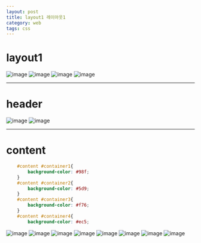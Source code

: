 ```yaml
---
layout: post
title: layout1 레이아웃1
category: web
tags: css
---
```


# layout1

![image](https://github.com/gunug/gunug.github.io/assets/52345276/3a7c66dd-6d3e-4d8c-9c34-22895621d408)
![image](https://github.com/gunug/gunug.github.io/assets/52345276/8643941f-4645-4494-80f2-fd92e879e2f2)
![image](https://github.com/gunug/gunug.github.io/assets/52345276/4894fec7-3cc1-43fa-8263-68adc2a9aca0)
![image](https://github.com/gunug/gunug.github.io/assets/52345276/ba2db1d9-fa64-424f-aaa9-8982c1ec3329)

---

# header
![image](https://github.com/gunug/gunug.github.io/assets/52345276/341c33ae-5f1b-442c-a47d-6d2111f00503)
![image](https://github.com/gunug/gunug.github.io/assets/52345276/1ce5acd5-db80-4419-aace-66fc238dc487)

---

# content

```css
	#content #container1{
		background-color: #98f;
	}
	#content #container2{
		background-color: #5d9;
	}
	#content #container3{
		background-color: #f76;
	}
	#content #container4{
		background-color: #ec5;
```

![image](https://github.com/gunug/gunug.github.io/assets/52345276/e2fee600-9416-4d77-8582-2e177619beec)
![image](https://github.com/gunug/gunug.github.io/assets/52345276/705ad1de-95c0-4af4-b34d-38af66e41c75)
![image](https://github.com/gunug/gunug.github.io/assets/52345276/74e7e00c-3a6c-4b28-83b6-ee5048dfc07f)
![image](https://github.com/gunug/gunug.github.io/assets/52345276/631a9df2-f705-48ad-b776-abb8a04b88c2)
![image](https://github.com/gunug/gunug.github.io/assets/52345276/c7cc8921-20cf-4cbe-91e8-55e47328e5a3)
![image](https://github.com/gunug/gunug.github.io/assets/52345276/761d3b0f-8451-4154-83ed-fa0cd175dca3)
![image](https://github.com/gunug/gunug.github.io/assets/52345276/618b995b-2e09-4a3a-80a3-f71d89b71d13)
![image](https://github.com/gunug/gunug.github.io/assets/52345276/71b84785-0c9e-4d9a-9b95-82f9000e7fac)

